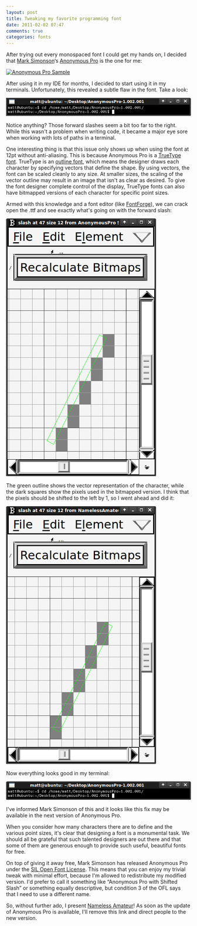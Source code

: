 ```yaml
---
layout: post
title: Tweaking my favorite programming font
date: 2011-02-02 07:47
comments: true
categories: fonts
---
```

After trying out every monospaced font I could get my hands on, I decided that [Mark Simonson](http://www.ms-studio.com/index.html)‘s [Anonymous Pro](http://www.ms-studio.com/FontSales/anonymouspro.html) is the one for me:

[![Anonymous Pro Sample](http://www.marksimonson.com/assets/content/fonts/anonymouspro_banner.png)](http://www.ms-studio.com/FontSales/anonymouspro.html)

After using it in my IDE for months, I decided to start using it in my terminals. Unfortunately, this revealed a subtle flaw in the font.  Take a look:

![terminal sample](/images/anonymous12.png)

Notice anything?  Those forward slashes seem a bit too far to the right. While this wasn't a problem when writing code, it became a major eye sore when working with lots of paths in a terminal.

One interesting thing is that this issue only shows up when using the font at 12pt without anti-aliasing. This is because Anonymous Pro is a [TrueType font](http://en.wikipedia.org/wiki/TrueType). TrueType is an [outline font](http://en.wikipedia.org/wiki/Outline_font#Outline_fonts), which means the designer draws each character by specifying vectors that define the shape.  By using vectors, the font can be scaled cleanly to any size. At smaller sizes, the scaling of the vector outline may result in an image that isn't as clear as desired. To give the font designer complete control of the display, TrueType fonts can also have bitmapped versions of each character for specific point sizes.

Armed with this knowledge and a font editor (like [FontForge](http://fontforge.sourceforge.net/)), we can crack open the .ttf and see exactly what's going on with the forward slash:

![original](/images/slashbitmaporiginal.png)

The green outline shows the vector representation of the character, while the dark squares show the pixels used in the bitmapped version. I think that the pixels should be shifted to the left by 1, so I went ahead and did it:

![modified](/images/slashbitmapmodified.png)

Now everything looks good in my terminal:

![fixed terminal](/images/anonymous12slashfixed.png)

I've informed Mark Simonson of this and it looks like this fix may be available in the next version of Anonymous Pro.

When you consider how many characters there are to define and the various point sizes, it's clear that designing a font is a monumental task. We should all be grateful that such talented designers are out there and that some of them are generous enough to provide such useful, beautiful fonts for free.

On top of giving it away free, Mark Simonson has released Anonymous Pro under the [SIL Open Font License](http://scripts.sil.org/cms/scripts/page.php?site_id=nrsi&id=OFL). This means that you can enjoy my trivial tweak with minimal effort, because I'm allowed to redistribute my modified version. I'd prefer to call it something like “Anonymous Pro with Shifted Slash” or something equally descriptive, but condition 3 of the OFL says that I need to use a different name.

So, without further ado, I present [Nameless Amateur](https://s3.amazonaws.com/1overBlog/programming_fonts/NamelessAmateur.zip)! As soon as the update of Anonymous Pro is available, I'll remove this link and direct people to the new version.